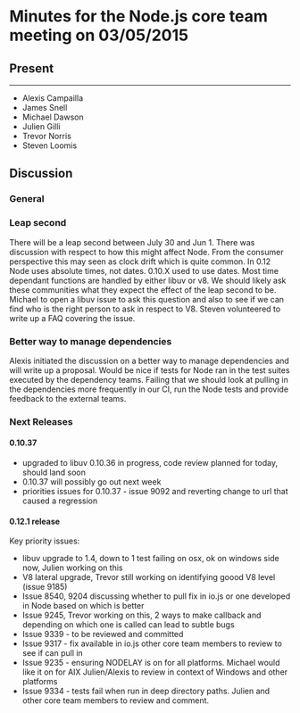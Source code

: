 # Minutes for the Node.js core team meeting on 03/05/2015

## Present
-----
- Alexis Campailla
- James Snell
- Michael Dawson
- Julien Gilli
- Trevor Norris
- Steven Loomis

## Discussion

### General

### Leap second

There will be a leap second between July 30 and Jun 1.  There was discussion 
with respect to how this might affect Node.  From the consumer perspective 
this may seen as clock drift which is quite common.  In 0.12 Node uses
absolute times, not dates.  0.10.X used to use dates.  Most time dependant
functions are handled by either libuv or v8.  We should likely ask these
communities what they expect the effect of the leap second to be.  Michael
to open a libuv issue to ask this question and also to see if we can 
find who is the right person to ask in respect to V8.  Steven volunteered
to write up a FAQ covering the issue.

### Better way to manage dependencies

Alexis initiated the discussion on a better way to manage dependencies and
will write up a proposal.  Would be nice if tests for Node ran in the test
suites executed by the dependency teams.  Failing that we should look at
pulling in the dependencies more frequently in our CI, run the Node tests
and provide feedback to the external teams.  

### Next Releases

#### 0.10.37

* upgraded to libuv 0.10.36 in progress, code review planned for today, should land soon
* 0.10.37 will possibly go out next week
* priorities issues for 0.10.37 - issue 9092 and reverting change to url that caused a regression

#### 0.12.1 release

Key priority issues:

* libuv upgrade to 1.4, down to 1 test failing on osx, ok on windows side now, Julien working on this
* V8 lateral upgrade, Trevor still working on identifying goood V8 level (issue 9185)
* Issue 8540, 9204 discussing whether to pull fix in io.js or one developed in Node based on which is better
* Issue 9245, Trevor working on this, 2 ways to make callback and depending on which one is called can lead to subtle bugs
* Issue 9339 - to be reviewed and committed
* Issue 9317 - fix available in io.js other core team members to review to see if can pull in
* Issue 9235 - ensuring NODELAY is on for all platforms.  Michael would like it on for AIX Julien/Alexis to review in context of Windows and other platforms
* Issue 9334 - tests fail when run in deep directory paths.  Julien and other core team members to review and comment.  

